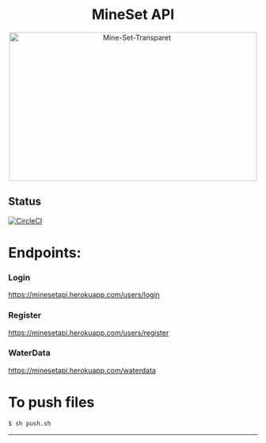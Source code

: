 <!-- Doc and Readme By Piyush Mehta -->
<h1 align="center">MineSet API</h1>
<p align="center">
<img src="https://preview.ibb.co/hH8sqA/Mine-Set-Transparet.png" alt="Mine-Set-Transparet" height="300px" width="500px">

</p>

<p align="center">

## Status
[![CircleCI](https://circleci.com/gh/piyush97/MineSet-BackEnd.svg?style=svg&circle-token=b5b731c9e5484db5d70e60d567a155977de2489c)](https://circleci.com/gh/piyush97/MineSet-BackEnd)

</p>

# Endpoints:
### Login

https://minesetapi.herokuapp.com/users/login

### Register

https://minesetapi.herokuapp.com/users/register

### WaterData

https://minesetapi.herokuapp.com/waterdata

# To push files

```sh
$ sh push.sh
```
------
